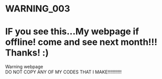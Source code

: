 # WARNING_003
<h1>IF you see this...My webpage if offline! come and see next month!!!<br>Thanks! :)</h1>
Warning webpage<br>
DO NOT COPY ANY OF MY CODES THAT I MAKE!!!!!!!!!!!
